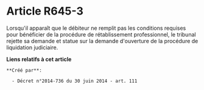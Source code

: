 # Article R645-3

Lorsqu'il apparaît que le débiteur ne remplit pas les conditions requises pour bénéficier de la procédure de rétablissement
professionnel, le tribunal rejette sa demande et statue sur la demande d'ouverture de la procédure de liquidation judiciaire.

**Liens relatifs à cet article**

	**Créé par**:

	  - Décret n°2014-736 du 30 juin 2014 - art. 111
